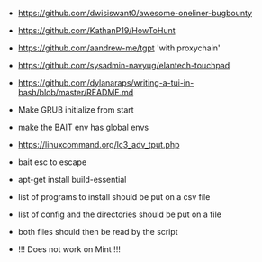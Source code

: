 - https://github.com/dwisiswant0/awesome-oneliner-bugbounty
- https://github.com/KathanP19/HowToHunt
- https://github.com/aandrew-me/tgpt 'with proxychain' 
- https://github.com/sysadmin-navyug/elantech-touchpad
- https://github.com/dylanaraps/writing-a-tui-in-bash/blob/master/README.md
- Make GRUB initialize from start
- make the BAIT env has global envs
- https://linuxcommand.org/lc3_adv_tput.php
- bait esc to escape
- apt-get install build-essential

- list of programs to install should be put on a csv file
- list of config and the directories should be put on a file
- both files should then be read by the script

- !!! Does not work on Mint !!!
